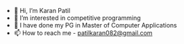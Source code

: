 - 👋 Hi, I’m Karan Patil
- 👀 I’m interested in competitive programming
- 🌱 I have done my PG in Master of Computer Applications
- 📫 How to reach me - patilkaran082@gmail.com

<!---
Karan1224/Karan1224 is a ✨ special ✨ repository because its `README.md` (this file) appears on your GitHub profile.
You can click the Preview link to take a look at your changes.
--->
